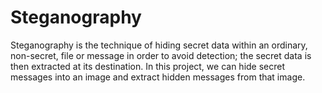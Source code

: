 # Steganography
Steganography is the technique of hiding secret data within an ordinary, non-secret, file or message in order to avoid detection; the secret data is then extracted at its destination.  In this project, we can hide secret messages into an image and extract hidden messages from that image.
